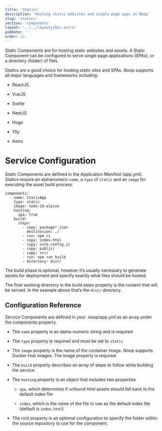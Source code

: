 ```yaml
---
title: 'Statics'
description: 'Hosting static websites and single page apps on Noop'
slug: 'statics'
section: 'components'
layout: '../../layouts/Doc.astro'
pubDate: ''
order: 13
---
```


Static Components are for hosting static websites and assets. A Static Component can be configured to serve single page applications (SPAs), or a directory (folder) of files.

Statics are a good choice for hosting static sites and SPAs. Noop supports all major languages and frameworks including:

- ReactJS

- VueJS

- Svelte

- NextJS

- Hugo

- 11ty

- Astro

# **Service Configuration**

Static Components are defined in the Application Manifest (app.yml). Statics require an alphanumeric `name`, a `type` of `static` and an `image` for executing the asset build process.

```
components:
  - name: StaticApp
    type: static
    image: node:18-alpine
    hosting:
      spa: true
    build:
      steps:
        - copy: package*.json
          destination: ./
        - run: npm ci
        - copy: index.html
        - copy: vite.config.js
        - copy: public/
        - copy: src/
        - run: npm run build
        - directory: dist/
```

The build phase is optional, however it’s usually necessary to generate assets for deployment and specify exactly what files should be hosted.

The final working directory in the build.steps property is the content that will be served. In the example above that’s the `dist/` directory.

## **Configuration Reference**

Service Components are defined in your .noop/app.yml as an array under the components property.

- The `name` property is an alpha-numeric string and is required

- The `type` property is required and must be set to `static`

- The `image` property is the name of the container image. Noop supports Docker Hub images. The image property is required.

- The `build` property describes an array of steps to follow while building the service

- The `hosting` property is an object that includes two properties

  - `spa`, which determines if unfound html assets should fall back to the default index file

  - `index`, which is the name of the file to use as the default index file (default is `index.html`)

- The root property is an optional configuration to specify the folder within the source repository to use for the component.
